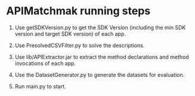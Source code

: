# APIMatchmak running steps

1. Use getSDKVersion.py to get the SDK Version (including the min SDK version and target SDK version) of each app.

2. Use PresolvedCSVFilter.py to solve the descriptions.

3. Use lib/APIExtractor.jar to extract the method declarations and method invocations of each app.

4. Use the DatasetGenerator.py to generate the datasets for evaluation.

5. Run main.py to start.